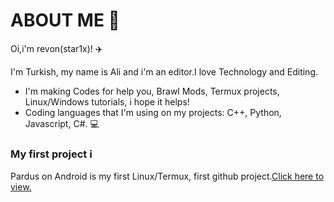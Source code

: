 # ABOUT ME 🤔
Oi,i'm revon(star1x)! ✈️

I'm Turkish, my name is Ali and i'm an editor.I love Technology and Editing. 

* I'm making Codes for help you, Brawl Mods, Termux projects, Linux/Windows tutorials, i hope it helps!
* Coding languages that I'm using on my projects: C++, Python, Javascript, C#. 💻
### My first project ℹ️
Pardus on Android is my first Linux/Termux, first github project.[Click here to view.](https://github.com/Star1xr/Pardus-On-Android)
